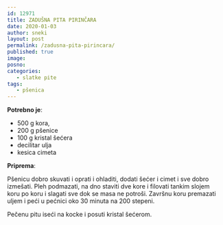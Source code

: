 ```yaml
---
id: 12971
title: ZADUŠNA PITA PIRINČARA
date: 2020-01-03
author: sneki
layout: post
permalink: /zadusna-pita-pirincara/
published: true
image: 
posno: 
categories:
   - slatke pite
tags:
   - pšenica
---
```

**Potrebno je**:

* 500 g kora, 
* 200 g pšenice
* 100 g kristal šećera
* decilitar ulja
* kesica cimeta

**Priprema**:

Pšenicu dobro skuvati i oprati i ohladiti, dodati šećer i cimet i sve dobro izmešati. Pleh podmazati, na dno staviti dve kore i filovati tankim slojem koru po koru i slagati sve dok se masa ne potroši. Završnu koru premazati uljem i peći u pećnici oko 30 minuta na 200 stepeni.

Pečenu pitu iseći na kocke i posuti kristal šećerom.


  

